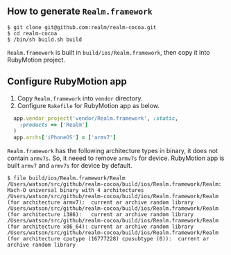 ## How to generate `Realm.framework`

```
$ git clone git@github.com:realm/realm-cocoa.git
$ cd realm-cocoa
$ /bin/sh build.sh build
```

`Realm.framework` is built in `build/ios/Realm.framework`, then copy it into RubyMotion project.

## Configure RubyMotion app

1. Copy `Realm.framework` into `vendor` directory.
2. Configure `Rakefile` for RubyMotion app as below.

```ruby
  app.vendor_project('vendor/Realm.framework', :static,
    :products => ['Realm']
  )
  app.archs['iPhoneOS'] = ['armv7']
```

`Realm.framework` has the following architecture types in binary, it does not contain `armv7s`. So, it neeed to remove `armv7s` for device. RubyMotion app is built `armv7` and `armv7s` for device by default.

```
$ file build/ios/Realm.framework/Realm
/Users/watson/src/github/realm-cocoa/build/ios/Realm.framework/Realm: Mach-O universal binary with 4 architectures
/Users/watson/src/github/realm-cocoa/build/ios/Realm.framework/Realm (for architecture armv7):	current ar archive random library
/Users/watson/src/github/realm-cocoa/build/ios/Realm.framework/Realm (for architecture i386):	current ar archive random library
/Users/watson/src/github/realm-cocoa/build/ios/Realm.framework/Realm (for architecture x86_64):	current ar archive random library
/Users/watson/src/github/realm-cocoa/build/ios/Realm.framework/Realm (for architecture cputype (16777228) cpusubtype (0)):	current ar archive random library
```